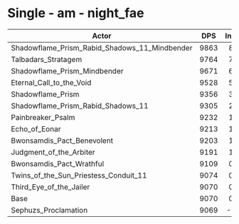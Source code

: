 # Single - am - night_fae
| Actor | DPS | Increase |
|---|:---:|:---:|
|Shadowflame_Prism_Rabid_Shadows_11_Mindbender|9863|8.75%|
|Talbadars_Stratagem|9764|7.66%|
|Shadowflame_Prism_Mindbender|9671|6.62%|
|Eternal_Call_to_the_Void|9528|5.05%|
|Shadowflame_Prism|9356|3.15%|
|Shadowflame_Prism_Rabid_Shadows_11|9305|2.59%|
|Painbreaker_Psalm|9232|1.79%|
|Echo_of_Eonar|9213|1.58%|
|Bwonsamdis_Pact_Benevolent|9203|1.46%|
|Judgment_of_the_Arbiter|9191|1.33%|
|Bwonsamdis_Pact_Wrathful|9109|0.43%|
|Twins_of_the_Sun_Priestess_Conduit_11|9074|0.05%|
|Third_Eye_of_the_Jailer|9070|0.00%|
|Base|9070|0.00%|
|Sephuzs_Proclamation|9069|-0.01%|
